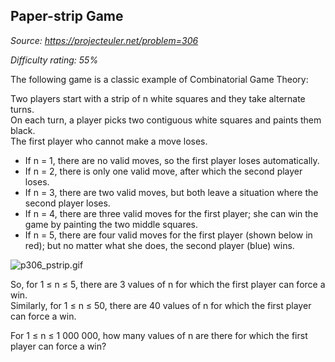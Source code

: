 Paper-strip Game
----------------

*Source: https://projecteuler.net/problem=306*


*Difficulty rating: 55%*

The following game is a classic example of Combinatorial Game Theory:

Two players start with a strip of n white squares and they take
alternate turns.\
 On each turn, a player picks two contiguous white squares and paints
them black.\
 The first player who cannot make a move loses.

-   If n = 1, there are no valid moves, so the first player loses
    automatically.
-   If n = 2, there is only one valid move, after which the second
    player loses.
-   If n = 3, there are two valid moves, but both leave a situation
    where the second player loses.
-   If n = 4, there are three valid moves for the first player; she can
    win the game by painting the two middle squares.
-   If n = 5, there are four valid moves for the first player (shown
    below in red); but no matter what she does, the second player (blue)
    wins.

![p306\_pstrip.gif](project/images/p306_pstrip.gif)

So, for 1 ≤ n ≤ 5, there are 3 values of n for which the first player
can force a win.\
 Similarly, for 1 ≤ n ≤ 50, there are 40 values of n for which the first
player can force a win.

For 1 ≤ n ≤ 1 000 000, how many values of n are there for which the
first player can force a win?

